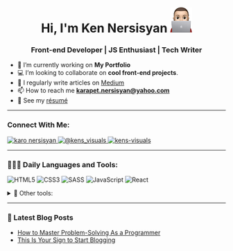 <h1 align="center">Hi, I'm Ken Nersisyan <img src="./memoji.png" alt="my memoji"  width="50"/></h1>
<h3 align="center">Front-end Developer | JS Enthusiast | Tech Writer</h3>

- 🔭 I’m currently working on **My Portfolio**
- 💻 I’m looking to collaborate on **cool front-end projects**.
- 📝 I regularly write articles on [Medium](https://medium.com/@kens_visuals)
- 📫 How to reach me **karapet.nersisyan@yahoo.com**
- 📄 See my [résumé](https://drive.google.com/file/d/1KY0jRMqNKRCw4acLQLNf99ndeWbwC0XX/view?usp=sharing)

---

<h3 align="left">Connect With Me:</h3>

<p align="left">
    <a href="https://www.linkedin.com/in/karo-nersisyan-135118129/" target="_blank">
        <img src="https://img.shields.io/badge/linkedin-%230077B5.svg?style=for-the-badge&logo=linkedin&logoColor=white" alt="karo nersisyan" />
    </a>
    <a href="https://medium.com/@kens_visuals" target="_blank">
        <img src="https://img.shields.io/badge/Medium-12100E?style=for-the-badge&logo=medium&logoColor=white" alt="@kens_visuals" />
    </a>
    <a href="https://codepen.io/kens-visuals" target="_blank">
        <img src="https://img.shields.io/badge/Codepen-000000?style=for-the-badge&logo=codepen&logoColor=white" alt="kens-visuals" />
    </a>
</p>

---

<h3 align="left">👨🏻‍💻 Daily Languages and Tools:</h3>

![HTML5](https://img.shields.io/badge/html5-%23E34F26.svg?style=for-the-badge&logo=html5&logoColor=white) ![CSS3](https://img.shields.io/badge/css3-%231572B6.svg?style=for-the-badge&logo=css3&logoColor=white) ![SASS](https://img.shields.io/badge/SASS-hotpink.svg?style=for-the-badge&logo=SASS&logoColor=white) ![JavaScript](https://img.shields.io/badge/JavaScript-black?style=for-the-badge&logo=javascript&logoColor=%23F7DF1E) ![React](https://img.shields.io/badge/react-%2320232a.svg?style=for-the-badge&logo=react&logoColor=%2361DAFB)

<details align="left">
    <summary>🧰 Other tools:</summary>

![Git](https://img.shields.io/badge/git-%23F05033.svg?style=for-the-badge&logo=git&logoColor=white) ![GitHub](https://img.shields.io/badge/github-%23121011.svg?style=for-the-badge&logo=github&logoColor=white) ![Jest](https://img.shields.io/badge/-jest-%23C21325?style=for-the-badge&logo=jest&logoColor=white) ![Figma](https://img.shields.io/badge/figma-%23F24E1E.svg?style=for-the-badge&logo=figma&logoColor=white) ![Adobe XD](https://img.shields.io/badge/Adobe%20XD-470137?style=for-the-badge&logo=Adobe%20XD&logoColor=#FF61F6) ![Bootstrap](https://img.shields.io/badge/bootstrap-%23563D7C.svg?style=for-the-badge&logo=bootstrap&logoColor=white) ![NPM](https://img.shields.io/badge/NPM-%23000000.svg?style=for-the-badge&logo=npm&logoColor=white) ![Visual Studio Code](https://img.shields.io/badge/Visual%20Studio%20Code-0078d7.svg?style=for-the-badge&logo=visual-studio-code&logoColor=white) ![Markdown](https://img.shields.io/badge/markdown-%23000000.svg?style=for-the-badge&logo=markdown&logoColor=white) ![Babel](https://img.shields.io/badge/Babel-F9DC3e?style=for-the-badge&logo=babel&logoColor=black) ![ESLint](https://img.shields.io/badge/ESLint-4B3263?style=for-the-badge&logo=eslint&logoColor=white)

</details>

---

### 📓 Latest Blog Posts

<!-- BLOG-POST-LIST:START -->

- [How to Master Problem-Solving As a Programmer](https://javascript.plainenglish.io/how-to-master-problem-solving-as-a-programmer-d16a0b8780ab?source=rss-67e5d23d8b5------2)
- [This Is Your Sign to Start Blogging](https://medium.com/@kens_visuals/this-is-your-sign-to-start-blogging-c9c39739ba65?source=rss-67e5d23d8b5------2)
<!-- BLOG-POST-LIST:END -->
